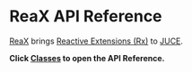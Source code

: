 # ReaX API Reference

[ReaX](https://github.com/martinfinke/reax) brings [Reactive Extensions (Rx)](http://reactivex.io/intro.html) to [JUCE](https://www.juce.com).

**Click [Classes](hierarchy.html) to open the API Reference.**
